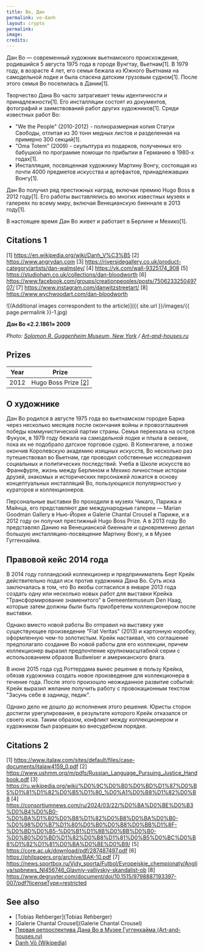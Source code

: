 ```yaml
---
title: Во, Дан
permalink: vo-danh
layout: crypto
permalink:
image:
credits:
---
```


Дан Во — современный художник вьетнамского происхождения, родившийся 5 августа 1975 года в городе Вунгтау, Вьетнам[1]. В 1979 году, в возрасте 4 лет, его семья бежала из Южного Вьетнама на самодельной лодке и была спасена датским грузовым судном[1]. После этого семья Во поселилась в Дании[1].

Творчество Дана Во часто затрагивает темы идентичности и принадлежности[1]. Его инсталляции состоят из документов, фотографий и заимствований работ других художников[1]. Среди известных работ Во:

- "We the People" (2010-2012) - полноразмерная копия Статуи Свободы, отлитая из 30 тонн медных листов и разделенная на примерно 300 секций[1].
- "Oma Totem" (2009) - скульптура из подарков, полученных его бабушкой по программе помощи по прибытии в Германию в 1980-х годах[1].
- Инсталляция, посвященная художнику Мартину Вонгу, состоящая из почти 4000 предметов искусства и артефактов, принадлежавших Вонгу[1].

Дан Во получил ряд престижных наград, включая премию Hugo Boss в 2012 году[1]. Его работы выставлялись во многих известных музеях и галереях по всему миру, включая Венецианскую биеннале в 2013 году[1].

В настоящее время Дан Во живет и работает в Берлине и Мехико[1].

## Citations 1

[1] https://en.wikipedia.org/wiki/Danh_V%C3%B5
[2] https://www.angrydan.com
[3] https://riversidegallery.co.uk/product-category/artists/dan-walmsley/
[4] https://vk.com/wall-9325174_908
[5] https://studioham.co.uk/collections/dan-bloodworth
[6] https://www.facebook.com/groups/creationpeoples/posts/750623325049707/
[7] https://www.instagram.com/danwitzstreetart/
[8] https://www.wychwoodart.com/dan-bloodworth

![(Additional images correspondent to the article)]({{ site.url }}/images/{{ page.permalink }}-1.jpg)

**Дан Во «2.2.1861» 2009**

*Photo: [Solomon R. Guggenheim Museum, New York](solomon-r-guggenheim-museum) / [Art-and-houses.ru](http://art-and-houses.ru/2018/02/03/pervaya-retrospektiva-dana-vo-v-muzee-guggenhajma/)*

## Prizes

|Year|Prize|
|-|-|
|2012|Hugo Boss Prize <span id="a1">[\[2\]](#f1)</span>|

## О художнике

Дан Во родился в августе 1975 года во вьетнамском городке Бариа через несколько месяцев после окончания войны и провозглашения победы коммунистической партии страны. Cемья переехала на остров Фукуок, в 1979 году бежала на самодельной лодке и плыла в океане, пока их не подобрало датское торговое судно. В Копенгагене, а позже окончив Королевскую академию изящных искусств, Во несколько раз путешествовал во Вьетнам, где проводил собственные исследования социальных и политических последствий. Учеба в Школе искусств во Франкфурте, жизнь между Берлином и Мехико личностные истории друзей, знакомых и исторических персонажей ложатся в основу концептуальных инсталляций Во, пользующихся популярностью у кураторов и коллекционеров.

Персональные выставки Во проходили в музеях Чикаго, Парижа и Майнца, его представляют две международные галереи — Marian Goodman Gallery в Нью-Йорке и Galerie Chantal Crousel в Париже, и в 2012 году он получил престижный Hugo Boss Prize. А в 2013 году Во представлял Данию на Венецианской биеннале и одновременно делал большую инсталляцию-посвящение Мартину Вонгу, и в Музее Гуггенхайма.

## Правовой кейс 2014 года

В 2014 году голландский коллекционер и предприниматель Берт Крейк действительно подал иск против художника Дана Во. Суть иска заключалась в том, что Во якобы согласился в январе 2013 года создать одну или несколько новых работ для выставки Крейка "Трансформирование знаменитого" в Gemeentemuseum Den Haag, которые затем должны были быть приобретены коллекционером после выставки.

Однако вместо новой работы Во отправил на выставку уже существующее произведение "Fiat Veritas" (2013) и картонную коробку, оформленную чем-то золотистым. Крейк настаивал, что соглашение предполагало создание Во новой работы для его коллекции, причем коллекционер выразил предпочтение крупномасштабной серии с использованием образов Budweiser и американского флага.

В июне 2015 года суд Роттердама вынес решение в пользу Крейка, обязав художника создать новое произведение для коллекционера в течение года. После этого произошло неожиданное развитие событий: Крейк выразил желание получить работу с провокационным текстом "Засунь себе в задницу, педик".

Однако дело не дошло до исполнения этого решения. Юристы сторон достигли урегулирования, в результате которого Крейк отказался от своего иска. Таким образом, конфликт между коллекционером и художником был разрешен во внесудебном порядке.

## Citations 2

[1] https://www.italaw.com/sites/default/files/case-documents/italaw4159_0.pdf
[2] https://www.ushmm.org/m/pdfs/Russian_Language_Pursuing_Justice_Handbook.pdf
[3] https://ru.wikipedia.org/wiki/%D0%9C%D0%B0%D0%BD%D1%87%D0%B5%D1%81%D1%82%D0%B5%D1%80_%D0%A1%D0%B8%D1%82%D0%B8
[4] https://consortiumnews.com/ru/2024/03/22/%D0%BA%D0%BE%D0%B3%D0%B4%D0%B0-%D0%BA%D1%80%D0%B8%D1%82%D0%B8%D0%BA%D0%B0-%D0%98%D0%B7%D1%80%D0%B0%D0%B8%D0%BB%D1%8F-%D0%BD%D0%B5-%D0%B1%D1%8B%D0%BB%D0%B0-%D0%B0%D0%BD%D1%82%D0%B8%D1%81%D0%B5%D0%BC%D0%B8%D1%82%D1%81%D0%BA%D0%BE%D0%B9/
[5] https://core.ac.uk/download/pdf/287487497.pdf
[6] https://philpapers.org/archive/BAK-10.pdf
[7] https://news.sportbox.ru/Vidy_sporta/Futbol/Evropejskie_chempionaty/Angliya/spbnews_NI456746_Glavniy-valliyskiy-skandalist-ob
[8] https://www.degruyter.com/document/doi/10.1515/9798887193397-007/pdf?licenseType=restricted

## See also

+ [Tobias Rehberger](Tobias Rehberger)
+ [Galerie Chantal Crousel](Galerie Chantal Crousel)
+ [Первая ретроспектива Дана Во в Музее Гуггенхайма (Art-and-houses.ru)](http://art-and-houses.ru/2018/02/03/pervaya-retrospektiva-dana-vo-v-muzee-guggenhajma/)
+ [Danh Vō (Wikipedia)](index)
